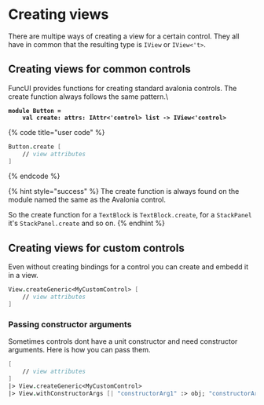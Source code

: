 # Creating views

There are multipe ways of creating a view for a certain control. They all have in common that the resulting type is `IView` or `IView<'t>`.

## Creating views for common controls

FuncUI provides functions for creating standard avalonia controls. The create function always follows the same pattern.\


<pre class="language-fsharp" data-title="internal - signature"><code class="lang-fsharp"><strong>module Button =
</strong><strong>    val create: attrs: IAttr&#x3C;'control> list -> IView&#x3C;'control>
</strong></code></pre>

{% code title="user code" %}
```fsharp
Button.create [
    // view attributes
]
```
{% endcode %}

{% hint style="success" %}
The create function is always found on the module named the same as the Avalonia control.

So the create function for a `TextBlock` is `TextBlock.create`, for a `StackPanel` it's `StackPanel.create` and so on.&#x20;
{% endhint %}

## Creating views for custom controls

Even without creating bindings for a control you can create and embedd it in a view.&#x20;

```fsharp
View.createGeneric<MyCustomControl> [
    // view attributes
]
```

### Passing constructor arguments

Sometimes controls dont have a unit constructor and need constructor arguments. Here is how you  can pass them.

```fsharp
[
    // view attributes
]
|> View.createGeneric<MyCustomControl> 
|> View.withConstructorArgs [| "constructorArg1" :> obj; "constructorArg2" :> obj |]
    

```
